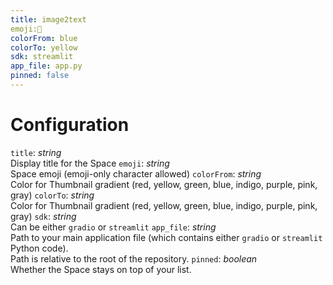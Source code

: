 ```yaml
---
title: image2text
emoji:📘
colorFrom: blue
colorTo: yellow
sdk: streamlit
app_file: app.py
pinned: false
---
```

# Configuration
`title`: _string_  
Display title for the Space
`emoji`: _string_  
Space emoji (emoji-only character allowed)
`colorFrom`: _string_  
Color for Thumbnail gradient (red, yellow, green, blue, indigo, purple, pink, gray)
`colorTo`: _string_  
Color for Thumbnail gradient (red, yellow, green, blue, indigo, purple, pink, gray)
`sdk`: _string_  
Can be either `gradio` or `streamlit`
`app_file`: _string_  
Path to your main application file (which contains either `gradio` or `streamlit` Python code).  
Path is relative to the root of the repository.
`pinned`: _boolean_  
Whether the Space stays on top of your list.
